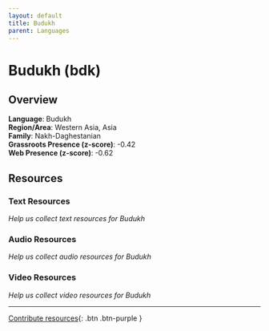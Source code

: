 ```yaml
---
layout: default
title: Budukh
parent: Languages
---
```


# Budukh (bdk)

## Overview

**Language**: Budukh  
**Region/Area**: Western Asia, Asia  
**Family**: Nakh-Daghestanian  
**Grassroots Presence (z-score)**: -0.42  
**Web Presence (z-score)**: -0.62  

## Resources

### Text Resources
*Help us collect text resources for Budukh*

### Audio Resources
*Help us collect audio resources for Budukh*

### Video Resources
*Help us collect video resources for Budukh*

---

[Contribute resources](https://forms.office.com/e/1SfLJx3u1r){: .btn .btn-purple }
